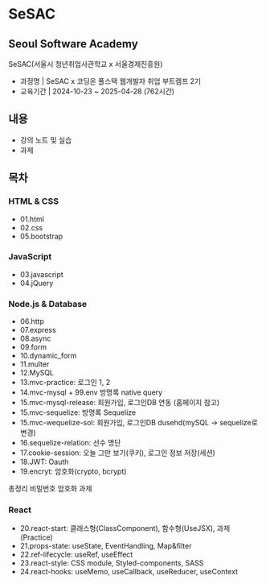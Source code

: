 # SeSAC

## Seoul Software Academy

SeSAC(서울시 청년취업사관학교 x 서울경제진흥원)

- 과정명 | SeSAC x 코딩온 풀스택 웹개발자 취업 부트캠프 2기
- 교육기간 | 2024-10-23 ~ 2025-04-28 (762시간)

## 내용

- 강의 노트 및 실습
- 과제

## 목차

### HTML & CSS

- 01.html
- 02.css
- 05.bootstrap

### JavaScript

- 03.javascript
- 04.jQuery

### Node.js & Database

- 06.http
- 07.express
- 08.async
- 09.form
- 10.dynamic_form
- 11.multer
- 12.MySQL
- 13.mvc-practice: 로그인 1, 2
- 14.mvc-mysql + 99.env 방명록 native query
- 15.mvc-mysql-release: 회원가입, 로그인DB 연동 (홈페이지 참고)
- 15.mvc-sequelize: 방명록 Sequelize
- 15.mvc-wequelize-sol: 회원가입, 로그인DB dusehd(mySQL -> sequelize로 변경)
- 16.sequelize-relation: 선수 명단
- 17.cookie-session: 오늘 그만 보기(쿠키), 로그인 정보 저장(세션)
- 18.JWT: Oauth
- 19.encryt: 암호화(crypto, bcrypt)

총정리 비밀번호 암호화 과제

### React

- 20.react-start: 클래스형(ClassComponent), 함수형(UseJSX), 과제(Practice)
- 21.props-state: useState, EventHandling, Map&filter
- 22.ref-lifecycle: useRef, useEffect
- 23.react-style: CSS module, Styled-components, SASS
- 24.react-hooks: useMemo, useCallback, useReducer, useContext
